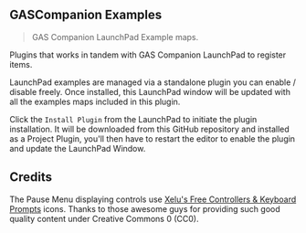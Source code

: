 ## GASCompanion Examples

> GAS Companion LaunchPad Example maps.

Plugins that works in tandem with GAS Companion LaunchPad to register items.

LaunchPad examples are managed via a standalone plugin you can enable / disable freely. Once installed, this LaunchPad window will be updated with all the examples maps included in this plugin.

Click the `Install Plugin` from the LaunchPad to initiate the plugin installation. It will be downloaded from this GitHub repository and installed as a Project Plugin, you'll then have to restart the editor to enable the plugin and update the LaunchPad Window.

## Credits

The Pause Menu displaying controls use [Xelu's Free Controllers & Keyboard Prompts](https://thoseawesomeguys.com/prompts/) icons. Thanks to those awesome guys for providing such good quality content under Creative Commons 0 (CC0).